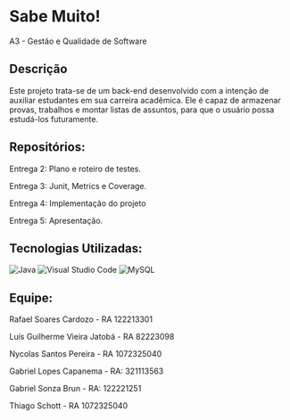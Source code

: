 # Sabe Muito!
A3 - Gestão e Qualidade de Software

## Descrição
Este projeto trata-se de um back-end desenvolvido com a intenção de auxiliar estudantes em sua carreira acadêmica. Ele é capaz de armazenar provas, trabalhos e montar listas de assuntos, para que o usuário possa estudá-los futuramente.

## Repositórios: 

 Entrega 2: Plano e roteiro de testes.

 Entrega 3: Junit, Metrics e Coverage.

 Entrega 4: Implementação do projeto

 Entrega 5: Apresentação.

## Tecnologias Utilizadas:
![Java](https://img.shields.io/badge/java-%23ED8B00.svg?style=for-the-badge&logo=openjdk&logoColor=white) 
![Visual Studio Code](https://img.shields.io/badge/Visual%20Studio%20Code-0078d7.svg?style=for-the-badge&logo=visual-studio-code&logoColor=white)
![MySQL](https://img.shields.io/badge/mysql-%2300f.svg?style=for-the-badge&logo=mysql&logoColor=white)

## Equipe:

Rafael Soares Cardozo - RA 122213301

Luís Guilherme Vieira Jatobá - RA 82223098

Nycolas Santos Pereira - RA 1072325040

Gabriel Lopes Capanema - RA: 321113563

Gabriel Sonza Brun - RA: 122221251

Thiago Schott - RA 1072325040

